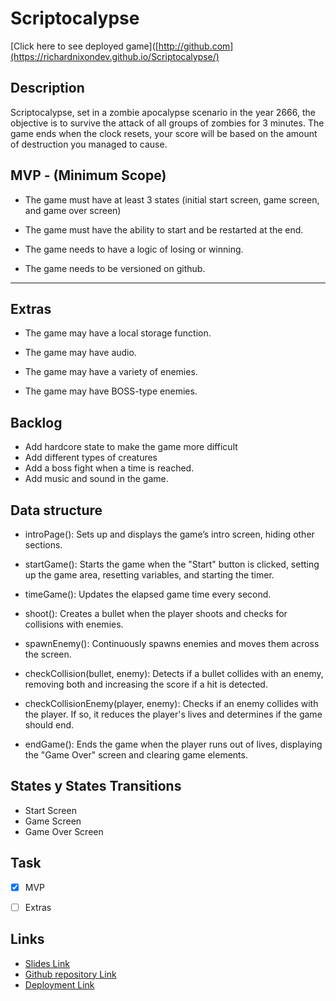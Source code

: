 # Scriptocalypse

[Click here to see deployed game]([http://github.com](https://richardnixondev.github.io/Scriptocalypse/)

## Description
Scriptocalypse, set in a zombie apocalypse scenario in the year 2666, the objective is to survive the attack of all groups of zombies for 3 minutes. The game ends when the clock resets, your score will be based on the amount of destruction you managed to cause.


## MVP - (Minimum Scope)
- The game must have at least 3 states (initial start screen, game screen, and game over screen)

- The game must have the ability to start and be restarted at the end.

- The game needs to have a logic of losing or winning.

- The game needs to be versioned on github.

-----------------------------------------------------------------------------
## Extras
- The game may have a local storage function.

- The game may have audio.

- The game may have a variety of enemies.

- The game may have BOSS-type enemies.


## Backlog

- Add hardcore state to make the game more difficult
- Add different types of creatures
- Add a boss fight when a time is reached.
- Add music and sound in the game.



## Data structure
-  introPage(): Sets up and displays the game’s intro screen, hiding other sections.

-  startGame(): Starts the game when the "Start" button is clicked, setting up the game area, resetting variables, and starting the timer.

-  timeGame(): Updates the elapsed game time every second.

-  shoot(): Creates a bullet when the player shoots and checks for collisions with enemies.

-  spawnEnemy(): Continuously spawns enemies and moves them across the screen.

-  checkCollision(bullet, enemy): Detects if a bullet collides with an enemy, removing both and increasing the score if a hit is detected.

-  checkCollisionEnemy(player, enemy): Checks if an enemy collides with the player. If so, it reduces the player's lives and determines if the game should end.

-  endGame(): Ends the game when the player runs out of lives, displaying the "Game Over" screen and clearing game elements.


## States y States Transitions
-  Start Screen
-  Game Screen
-  Game Over Screen


## Task
- [x] MVP
- [ ] Extras




## Links

- [Slides Link](http://slides.com)
- [Github repository Link](http://github.com)
- [Deployment Link](http://github.com)
